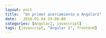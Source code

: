 ```yaml
---
layout: post
title:  "Un primer acercamiento a Angular2"
date:   2016-01-04 19:00:00
categories: [Angular2, javascript]
tags: [javascript, "Angular 2", frontend]
---
```


###

###

